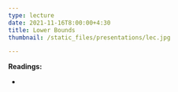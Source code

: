```yaml
---
type: lecture
date: 2021-11-16T8:00:00+4:30
title: Lower Bounds
thumbnail: /static_files/presentations/lec.jpg

---
```

**Readings:**
- [//]: # "[Lecture Notes 1, Sections 2.6-3.2](http://cs.gmu.edu/~evgenios/teaching/cs600/automata.pdf)"
